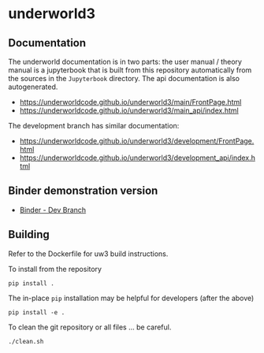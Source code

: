 # underworld3

## Documentation

The underworld documentation is in two parts: the user manual / theory manual is a jupyterbook that is built from this repository automatically from the sources in the `Jupyterbook` directory. The api documentation is also autogenerated.

- https://underworldcode.github.io/underworld3/main/FrontPage.html
- https://underworldcode.github.io/underworld3/main_api/index.html

The development branch has similar documentation:

- https://underworldcode.github.io/underworld3/development/FrontPage.html
- https://underworldcode.github.io/underworld3/development_api/index.html

## Binder demonstration version

 - [Binder - Dev Branch](https://mybinder.org/v2/gh/underworldcode/underworld3/development)


## Building

Refer to the Dockerfile for uw3 build instructions.  

To install from the repository
```shell
pip install .
```

The in-place `pip` installation may be helpful for developers (after the above)


```shell
pip install -e .
```

To clean the git repository or all files ... be careful.
```shell
./clean.sh
```


